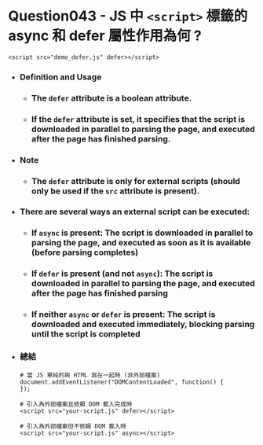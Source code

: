 Question043 - JS 中 ```<script>``` 標籤的 async 和 defer 屬性作用為何 ?
=====
```
<script src="demo_defer.js" defer></script>
```
* ### Definition and Usage
    * ### The ```defer``` attribute is a boolean attribute.
    * ### If the ```defer``` attribute is set, it specifies that the script is downloaded in parallel to parsing the page, and executed after the page has finished parsing.
* ### Note
    * ### The ```defer``` attribute is only for external scripts (should only be used if the ```src``` attribute is present).
* ### There are several ways an external script can be executed:
    * ### If ```async``` is present: The script is downloaded in parallel to parsing the page, and executed as soon as it is available (before parsing completes)
    * ### If ```defer``` is present (and not ```async```): The script is downloaded in parallel to parsing the page, and executed after the page has finished parsing
    * ### If neither ```async``` or ```defer``` is present: The script is downloaded and executed immediately, blocking parsing until the script is completed
* ### 總結
    ```
    # 當 JS 單純的與 HTML 寫在一起時 (非外部檔案)
    document.addEventListener("DOMContentLoaded", function() {
    });

    # 引入為外部檔案且依賴 DOM 載入完成時
    <script src="your-script.js" defer></script>

    # 引入為外部檔案但不依賴 DOM 載入時
    <script src="your-script.js" async></script>
    ```
<br />
